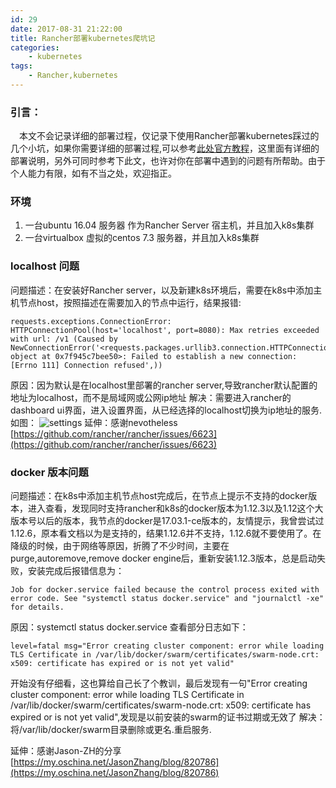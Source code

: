 ```yaml
---
id: 29
date: 2017-08-31 21:22:00
title: Rancher部署kubernetes爬坑记
categories:
    - kubernetes
tags:
    - Rancher,kubernetes
---
```


### 引言：
　本文不会记录详细的部署过程，仅记录下使用Rancher部署kubernetes踩过的几个小坑，如果你需要详细的部署过程,可以参考[此处官方教程](http://www.cnrancher.com/rancher-k8s-accelerate-installation-document/)，这里面有详细的部署说明，另外可同时参考下此文，也许对你在部署中遇到的问题有所帮助。由于个人能力有限，如有不当之处，欢迎指正。
　
### 环境
   1. 一台ubuntu 16.04 服务器 作为Rancher Server 宿主机，并且加入k8s集群
   2. 一台virtualbox 虚拟的centos 7.3 服务器，并且加入k8s集群
　
### localhost 问题
问题描述：在安装好Rancher server，以及新建k8s环境后，需要在k8s中添加主机节点host，按照描述在需要加入的节点中运行，结果报错:
```
requests.exceptions.ConnectionError: HTTPConnectionPool(host='localhost', port=8080): Max retries exceeded with url: /v1 (Caused by NewConnectionError('<requests.packages.urllib3.connection.HTTPConnection object at 0x7f945c7bee50>: Failed to establish a new connection: [Errno 111] Connection refused',))
```
原因：因为默认是在localhost里部署的rancher server,导致rancher默认配置的地址为localhost，而不是局域网或公网ip地址
解决：需要进入rancher的dashboard ui界面，进入设置界面，从已经选择的localhost切换为ip地址的服务.如图：
![settings](http://img.blog.csdn.net/20170831215857509?watermark/2/text/aHR0cDovL2Jsb2cuY3Nkbi5uZXQvWWFuX0Nob3U=/font/5a6L5L2T/fontsize/400/fill/I0JBQkFCMA==/dissolve/70/gravity/SouthEast)
延伸：感谢nevotheless [https://github.com/rancher/rancher/issues/6623](https://github.com/rancher/rancher/issues/6623)

### docker 版本问题
问题描述：在k8s中添加主机节点host完成后，在节点上提示不支持的docker版本，进入查看，发现同时支持rancher和k8s的docker版本为1.12.3以及1.12这个大版本号以后的版本，我节点的docker是17.03.1-ce版本的，友情提示，我曾尝试过1.12.6，原本看文档以为是支持的，结果1.12.6并不支持，1.12.6就不要使用了。在降级的时候，由于网络等原因，折腾了不少时间，主要在purge,autoremove,remove docker engine后，重新安装1.12.3版本，总是启动失败，安装完成后报错信息为：
```
Job for docker.service failed because the control process exited with error code. See "systemctl status docker.service" and "journalctl -xe" for details.
```
原因：systemctl status docker.service 查看部分日志如下：
```
level=fatal msg="Error creating cluster component: error while loading TLS Certificate in /var/lib/docker/swarm/certificates/swarm-node.crt: x509: certificate has expired or is not yet valid"
```
开始没有仔细看，这也算给自己长了个教训，最后发现有一句"Error creating cluster component: error while loading TLS Certificate in /var/lib/docker/swarm/certificates/swarm-node.crt: x509: certificate has expired or is not yet valid",发现是以前安装的swarm的证书过期或无效了
解决：将/var/lib/docker/swarm目录删除或更名.重启服务.

延伸：感谢Jason-ZH的分享 [https://my.oschina.net/JasonZhang/blog/820786](https://my.oschina.net/JasonZhang/blog/820786)